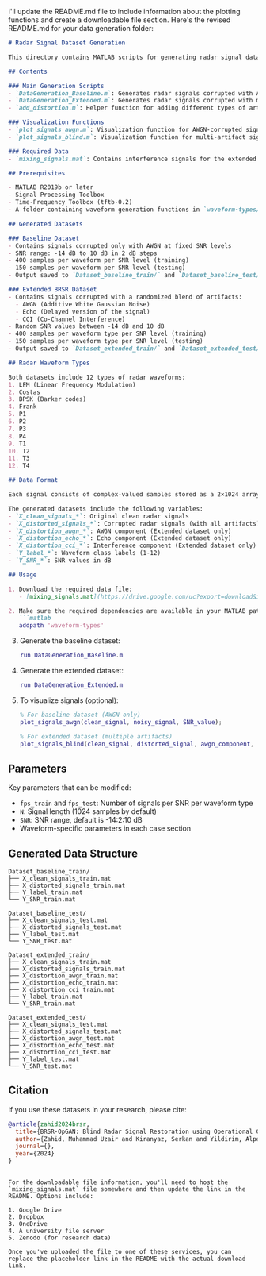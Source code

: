 I'll update the README.md file to include information about the plotting functions and create a downloadable file section. Here's the revised README.md for your data generation folder:

```markdown
# Radar Signal Dataset Generation

This directory contains MATLAB scripts for generating radar signal datasets used in the BRSR-OpGAN research. The code generates paired clean/corrupted radar signals for training and evaluating blind radar signal restoration models.

## Contents

### Main Generation Scripts
- `DataGeneration_Baseline.m`: Generates radar signals corrupted with AWGN only
- `DataGeneration_Extended.m`: Generates radar signals corrupted with multiple artifacts
- `add_distortion.m`: Helper function for adding different types of artifacts

### Visualization Functions
- `plot_signals_awgn.m`: Visualization function for AWGN-corrupted signals (baseline dataset)
- `plot_signals_blind.m`: Visualization function for multi-artifact signals (extended dataset)

### Required Data
- `mixing_signals.mat`: Contains interference signals for the extended dataset generation

## Prerequisites

- MATLAB R2019b or later
- Signal Processing Toolbox
- Time-Frequency Toolbox (tftb-0.2)
- A folder containing waveform generation functions in `waveform-types/`

## Generated Datasets

### Baseline Dataset
- Contains signals corrupted only with AWGN at fixed SNR levels
- SNR range: -14 dB to 10 dB in 2 dB steps
- 400 samples per waveform per SNR level (training)
- 150 samples per waveform per SNR level (testing)
- Output saved to `Dataset_baseline_train/` and `Dataset_baseline_test/`

### Extended BRSR Dataset
- Contains signals corrupted with a randomized blend of artifacts:
  - AWGN (Additive White Gaussian Noise)
  - Echo (Delayed version of the signal)
  - CCI (Co-Channel Interference)
- Random SNR values between -14 dB and 10 dB
- 400 samples per waveform type per SNR level (training)
- 150 samples per waveform type per SNR level (testing)
- Output saved to `Dataset_extended_train/` and `Dataset_extended_test/`

## Radar Waveform Types

Both datasets include 12 types of radar waveforms:
1. LFM (Linear Frequency Modulation)
2. Costas
3. BPSK (Barker codes)
4. Frank
5. P1
6. P2
7. P3
8. P4
9. T1
10. T2
11. T3
12. T4

## Data Format

Each signal consists of complex-valued samples stored as a 2×1024 array (real and imaginary parts).

The generated datasets include the following variables:
- `X_clean_signals_*`: Original clean radar signals
- `X_distorted_signals_*`: Corrupted radar signals (with all artifacts)
- `X_distortion_awgn_*`: AWGN component (Extended dataset only)
- `X_distortion_echo_*`: Echo component (Extended dataset only)
- `X_distortion_cci_*`: Interference component (Extended dataset only)
- `Y_label_*`: Waveform class labels (1-12)
- `Y_SNR_*`: SNR values in dB

## Usage

1. Download the required data file:
   - [mixing_signals.mat](https://drive.google.com/uc?export=download&id=YOUR_FILE_ID) - Replace with actual download link

2. Make sure the required dependencies are available in your MATLAB path:
   ```matlab
   addpath 'waveform-types'
   ```

3. Generate the baseline dataset:
   ```matlab
   run DataGeneration_Baseline.m
   ```

4. Generate the extended dataset:
   ```matlab
   run DataGeneration_Extended.m
   ```

5. To visualize signals (optional):
   ```matlab
   % For baseline dataset (AWGN only)
   plot_signals_awgn(clean_signal, noisy_signal, SNR_value);
   
   % For extended dataset (multiple artifacts)
   plot_signals_blind(clean_signal, distorted_signal, awgn_component, echo_component, cci_component, SNR_value);
   ```

## Parameters

Key parameters that can be modified:
- `fps_train` and `fps_test`: Number of signals per SNR per waveform type
- `N`: Signal length (1024 samples by default)
- `SNR`: SNR range, default is -14:2:10 dB
- Waveform-specific parameters in each case section

## Generated Data Structure

```
Dataset_baseline_train/
├── X_clean_signals_train.mat
├── X_distorted_signals_train.mat
├── Y_label_train.mat
└── Y_SNR_train.mat

Dataset_baseline_test/
├── X_clean_signals_test.mat
├── X_distorted_signals_test.mat
├── Y_label_test.mat
└── Y_SNR_test.mat

Dataset_extended_train/
├── X_clean_signals_train.mat
├── X_distorted_signals_train.mat
├── X_distortion_awgn_train.mat
├── X_distortion_echo_train.mat
├── X_distortion_cci_train.mat
├── Y_label_train.mat
└── Y_SNR_train.mat

Dataset_extended_test/
├── X_clean_signals_test.mat
├── X_distorted_signals_test.mat
├── X_distortion_awgn_test.mat
├── X_distortion_echo_test.mat
├── X_distortion_cci_test.mat
├── Y_label_test.mat
└── Y_SNR_test.mat
```

## Citation

If you use these datasets in your research, please cite:

```bibtex
@article{zahid2024brsr,
  title={BRSR-OpGAN: Blind Radar Signal Restoration using Operational Generative Adversarial Network},
  author={Zahid, Muhammad Uzair and Kiranyaz, Serkan and Yildirim, Alper and Gabbouj, Moncef},
  journal={},
  year={2024}
}
```
```

For the downloadable file information, you'll need to host the `mixing_signals.mat` file somewhere and then update the link in the README. Options include:

1. Google Drive
2. Dropbox
3. OneDrive
4. A university file server
5. Zenodo (for research data)

Once you've uploaded the file to one of these services, you can replace the placeholder link in the README with the actual download link.
